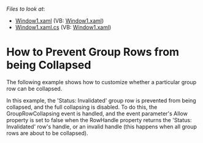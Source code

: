 <!-- default file list -->
*Files to look at*:

* [Window1.xaml](./CS/DXGrid_PreventGroupRowFromCollapsing/Window1.xaml) (VB: [Window1.xaml](./VB/DXGrid_PreventGroupRowFromCollapsing/Window1.xaml))
* [Window1.xaml.cs](./CS/DXGrid_PreventGroupRowFromCollapsing/Window1.xaml.cs) (VB: [Window1.xaml](./VB/DXGrid_PreventGroupRowFromCollapsing/Window1.xaml))
<!-- default file list end -->
# How to Prevent Group Rows from being Collapsed


<p>The following example shows how to customize whether a particular group row can be collapsed.</p><p>In this example, the 'Status: Invalidated' group row is prevented from being collapsed, and the full collapsing is disabled. To do this, the GroupRowCollapsing event is handled, and the event parameter's Allow property is set to false when the RowHandle property returns the 'Status: Invalidated' row's handle, or an invalid handle (this happens when all group rows are about to be collapsed).</p>

<br/>


